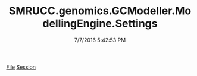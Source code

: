 ﻿---
title: SMRUCC.genomics.GCModeller.ModellingEngine.Settings
date: 7/7/2016 5:42:53 PM
---

[File](T-SMRUCC.genomics.GCModeller.ModellingEngine.Settings.File.html)
[Session](T-SMRUCC.genomics.GCModeller.ModellingEngine.Settings.Session.html)
